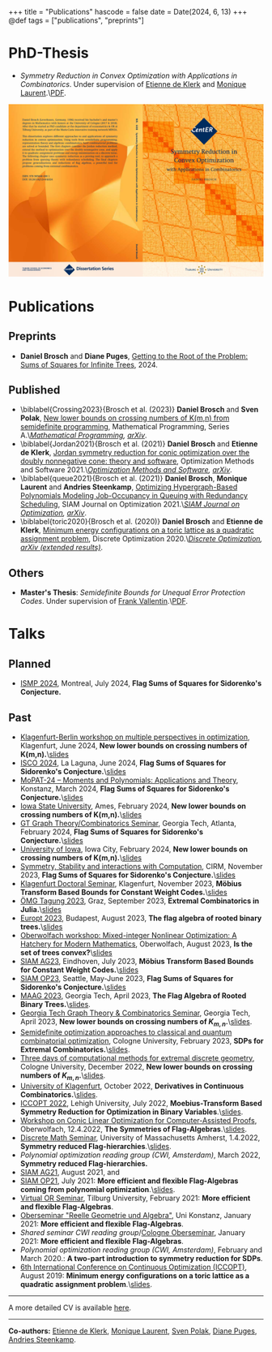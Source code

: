 +++
title = "Publications"
hascode = false
date = Date(2024, 6, 13)
+++
@def tags = ["publications", "preprints"]

# PhD-Thesis
* *Symmetry Reduction in Convex Optimization with Applications in Combinatorics*. Under supervision of [Etienne de Klerk](https://sites.google.com/site/homepageetiennedeklerk/) and [Monique Laurent](https://homepages.cwi.nl/~monique/).\\[PDF](/assets/pdfs/Thesis.pdf).

![](/assets/Cover.png)

# Publications
## Preprints
* **Daniel Brosch** and **Diane Puges**, [Getting to the Root of the Problem: Sums of Squares for Infinite Trees](https://arxiv.org/abs/2404.12838), 2024.

## Published
* \biblabel{Crossing2023}{Brosch et al. (2023)} **Daniel Brosch** and **Sven Polak**, [New lower bounds on crossing numbers of K(m,n) from semidefinite programming](https://doi.org/10.1007/s10107-023-02028-1), Mathematical Programming, Series A.\\*[Mathematical Programming](https://doi.org/10.1007/s10107-023-02028-1), [arXiv](https://arxiv.org/abs/2206.02755)*.
* \biblabel{Jordan2021}{Brosch et al. (2021)} **Daniel Brosch** and **Etienne de Klerk**, [Jordan symmetry reduction for conic optimization over the doubly nonnegative cone: theory and software](https://doi.org/10.1080/10556788.2021.2022146), Optimization Methods and Software 2021.\\*[Optimization Methods and Software](https://doi.org/10.1080/10556788.2021.2022146), [arXiv](https://arxiv.org/abs/2001.11348)*.
* \biblabel{queue2021}{Brosch et al. (2021)} **Daniel Brosch**, **Monique Laurent** and **Andries Steenkamp**, [Optimizing Hypergraph-Based Polynomials Modeling Job-Occupancy in Queuing with Redundancy Scheduling](https://doi.org/10.1137/20M1369592), SIAM Journal on Optimization 2021.\\*[SIAM Journal on Optimization](https://doi.org/10.1137/20M1369592), [arXiv](https://arxiv.org/abs/2009.04510)*.
* \biblabel{toric2020}{Brosch et al. (2020)} **Daniel Brosch** and **Etienne de Klerk**, [Minimum energy configurations on a toric lattice as a quadratic assignment problem](https://doi.org/10.1016/j.disopt.2020.100612), Discrete Optimization 2020.\\*[Discrete Optimization](https://doi.org/10.1016/j.disopt.2020.100612), [arXiv (extended results)](https://arxiv.org/abs/1908.00872)*.

<!-- ## Preprints -->

<!-- ## Work in progress -->
<!-- * **Daniel Brosch**, *More efficient and flexible Flag-SOS hierarchies*. -->


## Others
* **Master's Thesis**: *Semidefinite Bounds for Unequal Error Protection Codes*. Under supervision of [Frank Vallentin](https://www.mi.uni-koeln.de/opt/frank-vallentin/).\\[PDF](/assets/pdfs/MastersThesis.pdf).

# Talks
## Planned
* [ISMP 2024](https://ismp2024.gerad.ca/), Montreal, July 2024, **Flag Sums of Squares for Sidorenko's Conjecture.**

## Past
* [Klagenfurt-Berlin workshop on multiple perspectives in optimization](https://www.aau.at/mpopt/events/klagenfurt-berlin-workshop-on-multiple-perspectives-in-optimization/), Klagenfurt, June 2024, **New lower bounds on crossing numbers of K(m,n).**\\[slides](https://slides.danielbrosch.com/CrossingTalkKlagenfurt/)
* [ISCO 2024](https://eventos.ull.es/isco-2024), La Laguna, June 2024, **Flag Sums of Squares for Sidorenko's Conjecture.**\\[slides](https://slides.danielbrosch.com/CombDerivatives_LaLaguna)
* [MoPAT-24 – Moments and Polynomials: Applications and Theory](https://www.uni-konstanz.de/zukunftskolleg/community/mopat-conference/), Konstanz, March 2024, **Flag Sums of Squares for Sidorenko's Conjecture.**\\[slides](https://slides.danielbrosch.com/CombDerivatives_Konstanz)
* [Iowa State University](https://www.iastate.edu/), Ames, February 2024, **New lower bounds on crossing numbers of K(m,n).**\\[slides](https://slides.danielbrosch.com/CrossingTalkAmes/)
* [GT Graph Theory/Combinatorics Seminar](https://abernshteyn3.math.gatech.edu/gt_gt/), Georgia Tech, Atlanta, February 2024, **Flag Sums of Squares for Sidorenko's Conjecture.**\\[slides](https://slides.danielbrosch.com/CombDerivatives_GaTech)
* [University of Iowa](https://uiowa.edu/), Iowa City, February 2024, **New lower bounds on crossing numbers of K(m,n).**\\[slides](https://slides.danielbrosch.com/CrossingTalkIowaCity/)
* [Symmetry, Stability and interactions with Computation](https://conferences.cirm-math.fr/2892.html), CIRM, November 2023, **Flag Sums of Squares for Sidorenko's Conjecture.**\\[slides](https://slides.danielbrosch.com/CombDerivatives_CIRM/#/)
* [Klagenfurt Doctoral Seminar](https://www.aau.at/tewi/doktoratsprogramme/doktoratsprogramm-mao/doctoral-seminar/), Klagenfurt, November 2023, **Möbius Transform Based Bounds for Constant Weight Codes.**\\[slides](https://slides.danielbrosch.com/MoebiusCodesKlagenfurt) 
* [ÖMG Tagung 2023](https://imsc.uni-graz.at/oemg-tagung-2023/index.html), Graz, September 2023, **Extremal Combinatorics in Julia.**\\[slides](https://slides.danielbrosch.com/FlagCodeTalk/#/) 
* [Europt 2023](http://europt.hu/), Budapest, August 2023, **The flag algebra of rooted binary trees.**\\[slides](https://slides.danielbrosch.com/TreeFlagsEuropt23)
* [Oberwolfach workshop: Mixed-integer Nonlinear Optimization: A Hatchery for Modern Mathematics](https://www.mfo.de/occasion/2333/www_view), Oberwolfach, August 2023, **Is the set of trees convex?**\\[slides](https://slides.danielbrosch.com/Oberwolfach2333)
* [SIAM AG23](https://www.siam.org/conferences/cm/conference/ag23), Eindhoven, July 2023, **Möbius Transform Based Bounds for Constant Weight Codes.**\\[slides](https://slides.danielbrosch.com/MoebiusCodes) 
* [SIAM OP23](https://www.siam.org/conferences/cm/conference/op23), Seattle, May-June 2023, **Flag Sums of Squares for Sidorenko's Conjecture.**\\[slides](https://slides.danielbrosch.com/CombDerivatives_SiamOP23)
* [MAAG 2023](https://sites.google.com/view/maag-2023/home), Georgia Tech, April 2023, **The Flag Algebra of Rooted Binary Trees.**\\[slides](https://slides.danielbrosch.com/TreeFlags/#/).
* [Georgia Tech Graph Theory & Combinatorics Seminar](https://abernshteyn3.math.gatech.edu/gt_gt/), Georgia Tech, April 2023, **New lower bounds on crossing numbers of $K_{m,n}$.**\\[slides](https://slides.danielbrosch.com/CrossingGeorgiaTech/#/).
* [Semidefinite optimization approaches to classical and quantum combinatorial optimization](https://www.mi.uni-koeln.de/opt/block-seminar-semidefinite-optimization-approaches-to-classical-and-quantum-combinatorial-optimization/), Cologne University, February 2023, **SDPs for Extremal Combinatorics.**\\[slides](https://slides.danielbrosch.com/SDPsForExtremalCombinatorics/#/).
* [Three days of computational methods for extremal discrete geometry](http://www.mi.uni-koeln.de/opt/three-days-of-computational-methods-for-extremal-discrete-geometry/), Cologne University, December 2022, **New lower bounds on crossing numbers of $K_{m,n}$.**\\[slides](https://slides.danielbrosch.com/Crossing/#/).
* [University of Klagenfurt](https://www.aau.at/), October 2022, **Derivatives in Continuous Combinatorics.**\\[slides](https://slides.danielbrosch.com/CombDerivatives/).
* [ICCOPT 2022](https://iccopt2022.lehigh.edu/), Lehigh University, July 2022, **Moebius-Transform Based Symmetry Reduction for Optimization in Binary Variables**.\\[slides](https://slides.danielbrosch.com/FlagSymmetries/July26/).
* [Workshop on Conic Linear Optimization for Computer-Assisted Proofs](https://www.mfo.de/occasion/2215b/www_view), Oberwolfach, 12.4.2022, **The Symmetries of Flag-Algebras**.\\[slides](https://slides.danielbrosch.com/FlagSymmetries/May24/).
* [Discrete Math Seminar](https://www.math.umass.edu/seminars/discrete-math-seminar), University of Massachusetts Amherst, 1.4.2022, **Symmetry reduced Flag-hierarchies**.\\[slides](https://slides.danielbrosch.com/FlagSymmetries/March22).
* *Polynomial optimization reading group (CWI, Amsterdam)*, March 2022, **Symmetry reduced Flag-hierarchies.**
* [SIAM AG21](https://www.siam.org/conferences/cm/conference/ag21), August 2021, and 
* [SIAM OP21](https://www.siam.org/conferences/cm/conference/op21), July 2021: **More efficient and flexible Flag-Algebras coming from polynomial optimization**.\\[slides](/assets/slides/FlagTalkAG21.pdf).
* [Virtual OR Seminar](http://www.tilburguniversity.edu/about/schools/economics-and-management/news/events/seminars/or.htm), Tilburg University, February 2021: **More efficient and flexible Flag-Algebras**.
* [Oberseminar "Reelle Geometrie und Algebra"](https://www.mathematik.uni-konstanz.de/rag/oberseminare/aktuelle-termine/), Uni Konstanz, January 2021: **More efficient and flexible Flag-Algebras**.
* *Shared seminar CWI reading group*/[Cologne Oberseminar](https://www.mi.uni-koeln.de/opt/veranstaltungen/oberseminar/), January 2021: **More efficient and flexible Flag-Algebras**.
* *Polynomial optimization reading group (CWI, Amsterdam)*, February and March 2020.: **A two-part introduction to symmetry reduction for SDPs**.
* [6th International Conference on Continuous Optimization (ICCOPT)](https://iccopt2019.berlin/), August 2019: **Minimum energy configurations on a toric lattice as a quadratic assignment problem**.\\[slides](/assets/slides/EnergyTalk.pdf).

---

A more detailed CV is available [here](/assets/pdfs/CV.pdf).

---

**Co-authors:** [Etienne de Klerk](https://sites.google.com/site/homepageetiennedeklerk/), [Monique Laurent](https://homepages.cwi.nl/~monique/), [Sven Polak](https://sites.google.com/site/svenpolak/), [Diane Puges](https://www.aau.at/en/team/puges-diane/), [Andries Steenkamp](https://themathmerc.com/).
